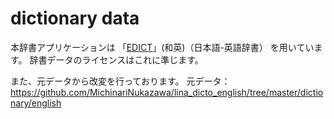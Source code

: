 dictionary data
====

本辞書アプリケーションは
 「[EDICT](http://www.edrdg.org/jmdict/edict.html)」(和英)（日本語-英語辞書）
を用いています。
辞書データのライセンスはこれに準じます。

また、元データから改変を行っております。
元データ：
https://github.com/MichinariNukazawa/lina_dicto_english/tree/master/dictionary/english
